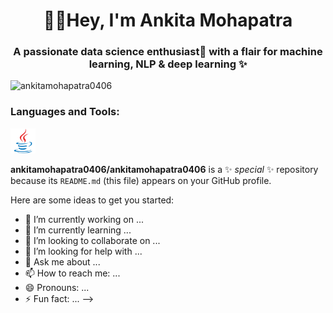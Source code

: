 <h1 align="center">👩‍💻Hey, I'm Ankita Mohapatra</h1>
<h3 align="center">A passionate data science enthusiast🎯 with a flair for machine learning, NLP & deep learning ✨</h3>

<p align="left"> <img src="https://komarev.com/ghpvc/?username=ankitamohapatra0406&label=Profile%20views&color=0e75b6&style=flat" alt="ankitamohapatra0406" /> </p>


<h3 align="left">Languages and Tools:</h3>
<p align="left">
  <!-- Java -->
  <a href="https://www.java.com" target="_blank" rel="noreferrer">
    <img src="https://raw.githubusercontent.com/devicons/devicon/master/icons/java/java-original.svg" alt="Java" width="40" height="40"/>
  </a>


**ankitamohapatra0406/ankitamohapatra0406** is a ✨ _special_ ✨ repository because its `README.md` (this file) appears on your GitHub profile.

Here are some ideas to get you started:

- 🔭 I’m currently working on ...
- 🌱 I’m currently learning ...
- 👯 I’m looking to collaborate on ...
- 🤔 I’m looking for help with ...
- 💬 Ask me about ...
- 📫 How to reach me: ...
- 😄 Pronouns: ...
- ⚡ Fun fact: ...
-->
